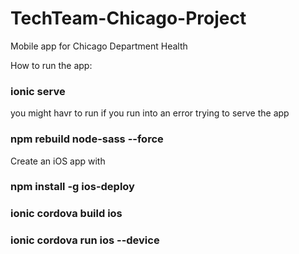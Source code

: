 # TechTeam-Chicago-Project
Mobile app for Chicago Department Health

How to run the app:

### ionic serve 

you might havr to run if you run into an error trying to serve the app 

### npm rebuild node-sass --force

Create an iOS app with

### npm install -g ios-deploy
### ionic cordova build ios 
### ionic cordova run ios --device
